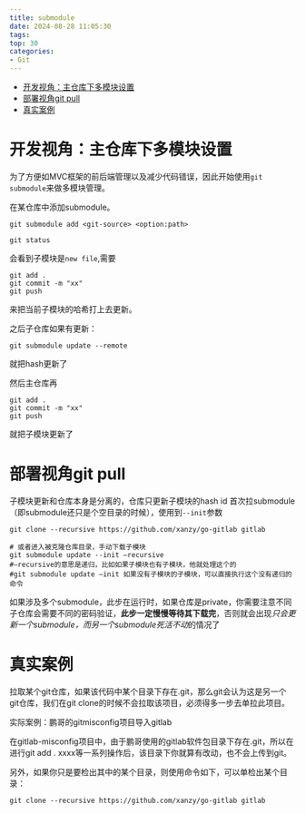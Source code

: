 ```yaml
---
title: submodule
date: 2024-08-28 11:05:30
tags:
top: 30
categories:
- Git
---
```


- [开发视角：主仓库下多模块设置](#开发视角主仓库下多模块设置)
- [部署视角git pull](#部署视角git-pull)
- [真实案例](#真实案例)


# 开发视角：主仓库下多模块设置

为了方便如MVC框架的前后端管理以及减少代码错误，因此开始使用`git submodule`来做多模块管理。

在某仓库中添加submodule。

    git submodule add <git-source> <option:path>

    git status

会看到子模块是`new file`,需要

    git add .
    git commit -m "xx"
    git push

来把当前子模块的哈希打上去更新。

之后子仓库如果有更新：

    git submodule update --remote

就把hash更新了

然后主仓库再

    git add .
    git commit -m "xx"
    git push
    
就把子模块更新了

# 部署视角git pull

子模块更新和仓库本身是分离的，仓库只更新子模块的hash id
首次拉submodule（即submodule还只是个空目录的时候），使用到`--init`参数

    git clone --recursive https://github.com/xanzy/go-gitlab gitlab

    # 或者进入被克隆仓库目录，手动下载子模块
    git submodule update --init –recursive
    #–recursive的意思是递归，比如如果子模块也有子模块，他就处理这个的
    #git submodule update –init 如果没有子模块的子模块，可以直接执行这个没有递归的命令

如果涉及多个submodule，此步在运行时，如果仓库是private，你需要注意不同子仓库会需要不同的密码验证，**此步一定慢慢等待其下载完**，否则就会出现*只会更新一个submodule，而另一个submodule死活不动*的情况了

# 真实案例

拉取某个git仓库，如果该代码中某个目录下存在.git，那么git会认为这是另一个git仓库，我们在git clone的时候不会拉取该项目，必须得多一步去单拉此项目。

实际案例：鹏哥的gitmisconfig项目导入gitlab

在gitlab-misconfig项目中，由于鹏哥使用的gitlab软件包目录下存在.git，所以在进行git add . xxxx等一系列操作后，该目录下你就算有改动，也不会上传到git。

另外，如果你只是要检出其中的某个目录，则使用命令如下，可以单检出某个目录：

    git clone --recursive https://github.com/xanzy/go-gitlab gitlab
